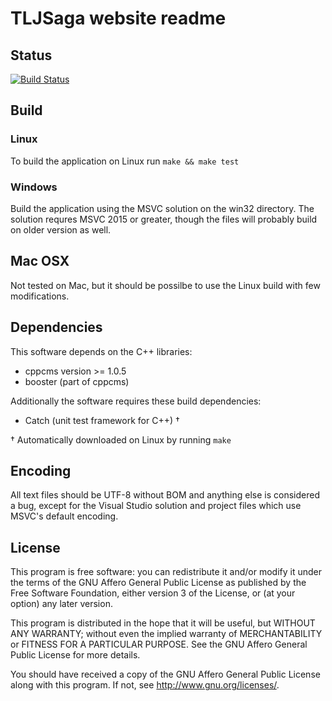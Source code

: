 TLJSaga website readme
======================

## Status ##
[![Build Status](https://api.shippable.com/projects/57f54b2bca30990e0038408f/badge?branch=master)](https://app.shippable.com/projects/57f54b2bca30990e0038408f)

## Build ##
### Linux ###
To build the application on Linux run `make && make test`

### Windows ###
Build the application using the MSVC solution on the win32 directory. The
solution requres MSVC 2015 or greater, though the files will probably build on
older version as well.

## Mac OSX ##
Not tested on Mac, but it should be possilbe to use the Linux build with few
modifications.

## Dependencies ##
This software depends on the C++ libraries:
  - cppcms version >= 1.0.5
  - booster (part of cppcms)

Additionally the software requires these build dependencies:
  - Catch (unit test framework for C++) †

† Automatically downloaded on Linux by running `make`

## Encoding ##
All text files should be UTF-8 without BOM and anything else is considered a
bug, except for the Visual Studio solution and project files which use MSVC's
default encoding.

## License ##
This program is free software: you can redistribute it and/or modify it under
the terms of the GNU Affero General Public License as published by the Free
Software Foundation, either version 3 of the License, or (at your option) any
later version.

This program is distributed in the hope that it will be useful, but WITHOUT ANY
WARRANTY; without even the implied warranty of MERCHANTABILITY or FITNESS FOR A
PARTICULAR PURPOSE. See the GNU Affero General Public License for more details.

You should have received a copy of the GNU Affero General Public License along
with this program. If not, see <http://www.gnu.org/licenses/>.
